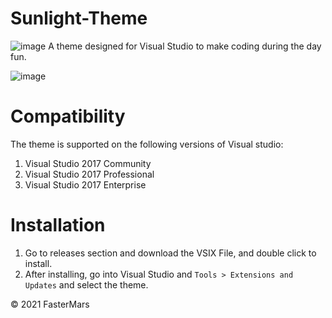 # Sunlight-Theme
![image](https://img.shields.io/badge/Discord-Online-blue) 
  A theme designed for Visual Studio to make coding during the day fun.

![image](https://user-images.githubusercontent.com/91949513/144185737-b82b0d0f-1077-43d5-80d9-e8d914c26720.png)

# Compatibility

The theme is supported on the following versions of Visual studio:
1. Visual Studio 2017 Community
2. Visual Studio 2017 Professional
3. Visual Studio 2017 Enterprise

# Installation

1. Go to releases section and download the VSIX File, and double click to install.
2. After installing, go into Visual Studio and `Tools > Extensions and Updates` and select the theme.

© 2021 FasterMars
